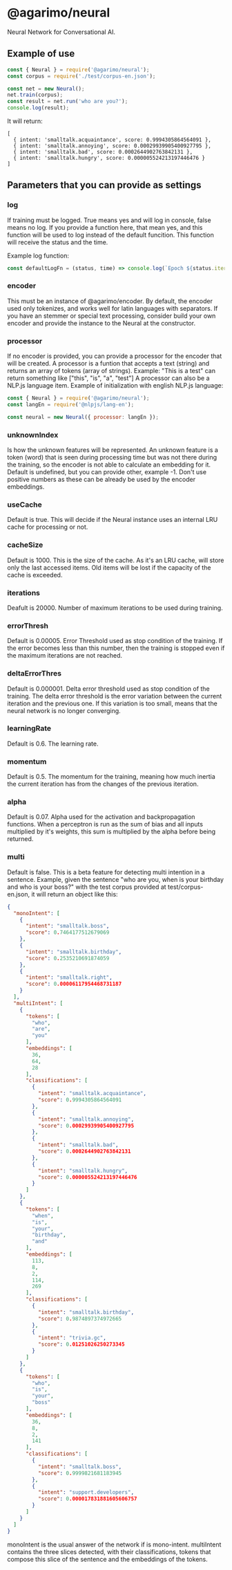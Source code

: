 # @agarimo/neural
Neural Network for Conversational AI.

## Example of use

```javascript
const { Neural } = require('@agarimo/neural');
const corpus = require('./test/corpus-en.json');

const net = new Neural();
net.train(corpus);
const result = net.run('who are you?');
console.log(result);
```

It will return:
``` 
[
  { intent: 'smalltalk.acquaintance', score: 0.9994305864564091 },
  { intent: 'smalltalk.annoying', score: 0.00029939905400927795 },
  { intent: 'smalltalk.bad', score: 0.0002644902763842131 },
  { intent: 'smalltalk.hungry', score: 0.000005524213197446476 }
]
```

## Parameters that you can provide as settings

### log
If training must be logged. True means yes and will log in console, false means no log.
If you provide a function here, that mean yes, and this function will be used to log instead of the default funcition. This function will receive the status and the time.

Example log function:
```javascript
const defaultLogFn = (status, time) => console.log(`Epoch ${status.iterations} loss ${status.error} time ${time}ms`);
```

### encoder

This must be an instance of @agarimo/encoder.
By default, the encoder used only tokenizes, and works well for latin languages with separators.
If you have an stemmer or special text processing, consider build your own encoder and provide the instance to the Neural at the constructor.

### processor
If no encoder is provided, you can provide a processor for the encoder that will be created.
A processor is a funtion that accepts a text (string) and returns an array of tokens (array of strings). Example: "This is a test" can return something like ["this", "is", "a", "test"]
A processor can also be a NLP.js language item. Example of initialization with english NLP.js language:

```javascript
const { Neural } = require('@agarimo/neural');
const langEn = require('@nlpjs/lang-en');

const neural = new Neural({ processor: langEn });
```

### unknownIndex

Is how the unknown features will be represented. An unknown feature is a token (word) that is seen during processing time but was not there during the training, so the encoder is not able to calculate an embedding for it. 
Default is undefined, but you can provide other, example -1. Don't use positive numbers as these can be already be used by the encoder embeddings.

### useCache
Default is true. This will decide if the Neural instance uses an internal LRU cache for processing or not.

### cacheSize
Default is 1000. This is the size of the cache. As it's an LRU cache, will store only the last accessed items. Old items will be lost if the capacity of the cache is exceeded.

### iterations
Deafult is 20000. Number of maximum iterations to be used during training.

### errorThresh
Default is 0.00005. Error Threshold used as stop condition of the training. If the error becomes less than this number, then the training is stopped even if the maximum iterations are not reached.

### deltaErrorThres
Default is 0.000001. Delta error threshold used as stop condition of the training. The delta error threshold is the error variation between the current iteration and the previous one. If this variation is too small, means that the neural network is no longer converging. 

### learningRate
Default is 0.6. The learning rate.

### momentum
Default is 0.5. The momentum for the training, meaning how much inertia the current iteration has from the changes of the previous iteration.

### alpha
Default is 0.07. Alpha used for the activation and backpropagation functions. When a perceptron is run as the sum of bias and all inputs multiplied by it's weights, this sum is multiplied by the alpha before being returned.

### multi
Default is false. This is a beta feature for detecting multi intention in a sentence.
Example, given the sentence "who are you, when is your birthday and who is your boss?" with the test corpus provided at test/corpus-en.json, it will return an object like this:

```json
{                                                   
  "monoIntent": [                                   
    {                                               
      "intent": "smalltalk.boss",                   
      "score": 0.7464177512679069                   
    },                                              
    {                                               
      "intent": "smalltalk.birthday",               
      "score": 0.2535210691874059                   
    },                                              
    {                                               
      "intent": "smalltalk.right",                  
      "score": 0.00006117954468731187               
    }                                               
  ],                                                
  "multiIntent": [                                  
    {                                               
      "tokens": [                                   
        "who",                                      
        "are",                                      
        "you"                                       
      ],                                            
      "embeddings": [                               
        36,                                         
        64,                                         
        28                                          
      ],                                            
      "classifications": [                          
        {                                           
          "intent": "smalltalk.acquaintance",       
          "score": 0.9994305864564091               
        },                                          
        {                                           
          "intent": "smalltalk.annoying",           
          "score": 0.00029939905400927795           
        },                                          
        {                                           
          "intent": "smalltalk.bad",                
          "score": 0.0002644902763842131            
        },                                          
        {                                           
          "intent": "smalltalk.hungry",             
          "score": 0.000005524213197446476          
        }                                           
      ]                                             
    },                                              
    {                                               
      "tokens": [                                   
        "when",                                     
        "is",                                       
        "your",                                     
        "birthday",                                 
        "and"                                       
      ],                                            
      "embeddings": [                               
        113,                                        
        8,                                          
        2,                                          
        114,                                        
        269                                         
      ],                                            
      "classifications": [                          
        {                                           
          "intent": "smalltalk.birthday",           
          "score": 0.9874897374972665               
        },                                          
        {                                           
          "intent": "trivia.gc",                    
          "score": 0.01251026250273345              
        }                                           
      ]                                             
    },                                              
    {                                               
      "tokens": [                                   
        "who",                                      
        "is",                                       
        "your",                                     
        "boss"                                      
      ],                                            
      "embeddings": [                               
        36,                                         
        8,                                          
        2,                                          
        141                                         
      ],                                            
      "classifications": [                          
        {                                           
          "intent": "smalltalk.boss",               
          "score": 0.9999821681183945               
        },                                          
        {                                           
          "intent": "support.developers",           
          "score": 0.000017831881605606757          
        }                                           
      ]                                             
    }                                               
  ]                                                 
}                                                   
``` 

monoIntent is the usual answer of the network if is mono-intent.
multiIntent contains the three slices detected, with their classifications, tokens that compose this slice of the sentence and the embeddings of the tokens.